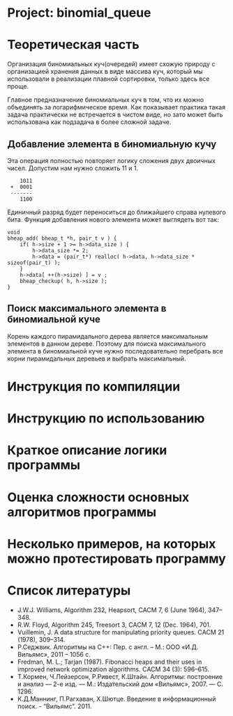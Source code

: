 Project: binomial_queue
==============

# Теоретическая часть #

Организация биномиальных куч(очередей) имеет схожую природу с организацией хранения данных в виде массива куч, который мы использовали в реализации плавной сортировки, только здесь все проще. 

Главное предназначение биномиальных куч в том, что их можно объединять за логарифмическое время. Как показывает практика такая задача практически не встречается в чистом виде, но зато может быть использована как подзадача в более сложной задаче. 

## Добавление элемента в биномиальную кучу ##
Эта операция полностью повторяет логику сложения двух двоичных чисел. Допустим нам нужно сложить 11 и 1.

        1011 
     +  0001  
     -------  
        1100

Единичный разряд будет переноситься до ближайшего справа нулевого бита. Функция добавления нового элемента может выглядеть вот так:

~~~
void
bheap_add( bheap_t *h, pair_t v ) {
    if( h->size + 1 >= h->data_size ) {
        h->data_size *= 2;
        h->data = (pair_t*) realloc( h->data, h->data_size * sizeof(pair_t) );
    }
    h->data[ ++(h->size) ] = v ;
    bheap_checkup( h, h->size );
}
~~~

## Поиск максимального элемента в биномиальной куче ##
Корень каждого пирамидального дерева является максимальным элементов в данном дереве. Поэтому для поиска максимального элемента в биномиальной куче нужно последовательно перебрать все корни пирамидальных деревьев и выбрать максимальный. 


# Инструкция по компиляции #
# Инструкцию по использованию #
# Краткое описание логики программы #
# Оценка сложности основных алгоритмов программы #
# Несколько примеров, на которых можно протестировать программу #



# Список литературы #

* J.W.J. Williams, Algorithm 232, Heapsort, CACM 7, 6 (June 1964), 347–348.
* R.W. Floyd, Algorithm 245, Treesort 3, CACM 7, 12 (Dec. 1964), 701.
* Vuillemin, J. A data structure for manipulating priority queues. СACM 21 (1978), 309–314.
* Р.Седжвик. Алгоритмы на С++: Пер. с англ. – М.: ООО «И.Д. Вильямс», 2011 – 1056 с.
* Fredman, M. L.; Tarjan (1987). Fibonacci heaps and their uses in improved network optimization algorithms. СACM 34 (3): 596–615.
* Т.Кормен, Ч.Лейзерсон, Р.Ривест, К.Штайн. Алгоритмы: построение и анализ — 2-е изд. — М.: Издательский дом «Вильямс», 2007. — С. 1296.
* К.Д.Маннинг, П.Рагхаван, Х.Шютце. Введение в информационный поиск. - “Вильямс”. 2011.
